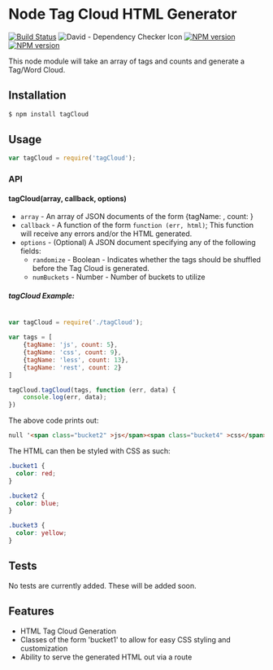 # Node Tag Cloud HTML Generator

[![Build Status](https://travis-ci.org/mrodrig/tagCloud.svg?branch=master)](https://travis-ci.org/mrodrig/tagCloud)
![David - Dependency Checker Icon](https://david-dm.org/mrodrig/tagCloud.png "tagCloud Dependency Status")
[![NPM version](http://img.shields.io/npm/dm/tagCloud.svg)](https://www.npmjs.org/package/tagCloud)
[![NPM version](https://img.shields.io/npm/v/tagCloud.svg)](https://www.npmjs.org/package/tagCloud)

This node module will take an array of tags and counts and generate a Tag/Word Cloud.

## Installation

```bash
$ npm install tagCloud
```

## Usage

```javascript
var tagCloud = require('tagCloud');
```

### API

#### tagCloud(array, callback, options)

* `array` - An array of JSON documents of the form {tagName: <String>, count: <Number>}
* `callback` - A function of the form `function (err, html)`; This function will receive any errors and/or the HTML generated.
* `options` - (Optional) A JSON document specifying any of the following fields:
  * `randomize` - Boolean - Indicates whether the tags should be shuffled before the Tag Cloud is generated.
  * `numBuckets` - Number - Number of buckets to utilize

##### tagCloud Example:

```javascript

var tagCloud = require('./tagCloud');

var tags = [
    {tagName: 'js', count: 5},
    {tagName: 'css', count: 9},
    {tagName: 'less', count: 13},
    {tagName: 'rest', count: 2}
]

tagCloud.tagCloud(tags, function (err, data) {
    console.log(err, data);
})

```

The above code prints out:

```html
null '<span class="bucket2" >js</span><span class="bucket4" >css</span><span class="bucket6" >less</span><span class="bucket0" >rest</span>'
```

The HTML can then be styled with CSS as such:

```css
.bucket1 {
  color: red;
}

.bucket2 {
  color: blue;
}

.bucket3 {
  color: yellow;
}
```

## Tests

No tests are currently added. These will be added soon.

## Features

- HTML Tag Cloud Generation
- Classes of the form 'bucket1' to allow for easy CSS styling and customization
- Ability to serve the generated HTML out via a route